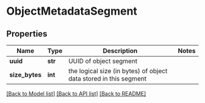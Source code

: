 # ObjectMetadataSegment

## Properties
Name | Type | Description | Notes
------------ | ------------- | ------------- | -------------
**uuid** | **str** | UUID of object segment | 
**size_bytes** | **int** | the logical size (in bytes) of object data stored in this segment | 

[[Back to Model list]](../README.md#documentation-for-models) [[Back to API list]](../README.md#documentation-for-api-endpoints) [[Back to README]](../README.md)

